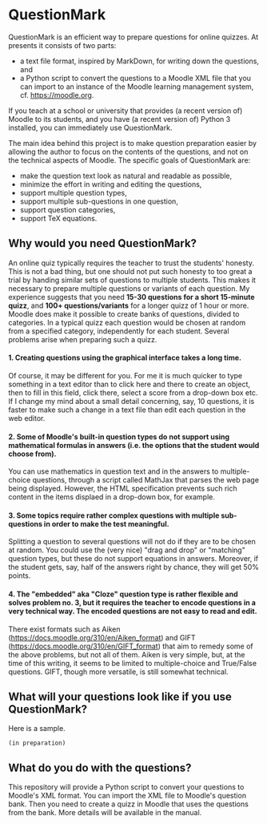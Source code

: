 # QuestionMark

QuestionMark is an efficient way to prepare questions for online quizzes. At presents it consists of two parts:

- a text file format, inspired by MarkDown, for writing down the questions, and
- a Python script to convert the questions to a Moodle XML file that you can import to an instance of the Moodle learning management system, cf. https://moodle.org.

If you teach at a school or university that provides (a recent version of) Moodle to its students, and you have (a recent version of) Python 3 installed, you can immediately use QuestionMark.

The main idea behind this project is to make question preparation easier by allowing the author to focus on the contents of the questions, and not on the technical aspects of Moodle. The specific goals of QuestionMark are:

- make the question text look as natural and readable as possible,
- minimize the effort in writing and editing the questions,
- support multiple question types,
- support multiple sub-questions in one question,
- support question categories,
- support TeX equations.

## Why would you need QuestionMark?

An online quiz typically requires the teacher to trust the students' honesty. This is not a bad thing, but one should not put such honesty to too great a trial by handing similar sets of questions to multiple students. This makes it necessary to prepare multiple questions or variants of each question. My experience suggests that you need **15-30 questions for a short 15-minute quizz**, and **100+ questions/variants** for a longer quizz of 1 hour or more. Moodle does make it possible to create banks of questions, divided to categories. In a typical quizz each question would be chosen at random from a specified category, independently for each student. Several problems arise when preparing such a quizz.

#### 1. Creating questions using the graphical interface takes a long time.

Of course, it may be different for you. For me it is much quicker to type something in a text editor than to click here and there to create an object, then to fill in this field, click there, select a score from a drop-down box etc. If I change my mind about a small detail concerning, say, 10 questions, it is faster to make such a change in a text file than edit each question in the web editor.

#### 2. Some of Moodle's built-in question types do not support using mathematical formulas in answers (i.e. the options that the student would choose from).

You can use mathematics in question text and in the answers to multiple-choice questions, through a script called MathJax that parses the web page being displayed. However, the HTML specification prevents such rich content in the items displaed in a drop-down box, for example.

#### 3. Some topics require rather complex questions with multiple sub-questions in order to make the test meaningful.

Splitting a question to several questions will not do if they are to be chosen at random. You could use the (very nice) "drag and drop" or "matching" question types, but these do not support equations in answers. Moreover, if the student gets, say, half of the answers right by chance, they will get 50% points.

#### 4. The "embedded" aka "Cloze" question type is rather flexible and solves problem no. 3, but it requires the teacher to encode questions in a very technical way. The encoded questions are not easy to read and edit.

There exist formats such as Aiken (https://docs.moodle.org/310/en/Aiken_format) and GIFT (https://docs.moodle.org/310/en/GIFT_format) that aim to remedy some of the above problems, but not all of them. Aiken is very simple, but, at the time of this writing, it seems to be limited to multiple-choice and True/False questions. GIFT, though more versatile, is still somewhat technical. 

## What will your questions look like if you use QuestionMark?

Here is a sample.

	(in preparation)

## What do you do with the questions?

This repository will provide a Python script to convert your questions to Moodle's XML format. You can import the XML file to Moodle's question bank. Then you need to create a quizz in Moodle that uses the questions from the bank. More details will be available in the manual.



